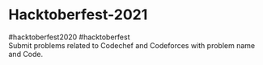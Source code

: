 # Hacktoberfest-2021
#hacktoberfest2020 #hacktoberfest
</br>Submit problems related to Codechef and Codeforces with problem name and Code.
